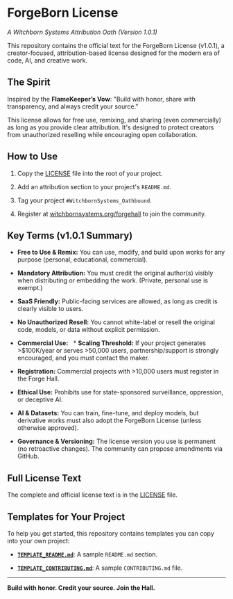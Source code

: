 # ForgeBorn License

*A Witchborn Systems Attribution Oath (Version 1.0.1)*

This repository contains the official text for the ForgeBorn License (v1.0.1), a creator-focused, attribution-based license designed for the modern era of code, AI, and creative work.

## The Spirit

Inspired by the **FlameKeeper’s Vow**: "Build with honor, share with transparency, and always credit your source."

This license allows for free use, remixing, and sharing (even commercially) as long as you provide clear attribution. It's designed to protect creators from unauthorized reselling while encouraging open collaboration.

## How to Use

1. Copy the [LICENSE](LICENSE) file into the root of your project.

2. Add an attribution section to your project's `README.md`.

3. Tag your project `#WitchbornSystems_Oathbound`.

4. Register at [witchbornsystems.org/forgehall](https://witchbornsystems.org/forgehall) to join the community.

## Key Terms (v1.0.1 Summary)

* **Free to Use & Remix:** You can use, modify, and build upon works for any purpose (personal, educational, commercial).

* **Mandatory Attribution:** You must credit the original author(s) visibly when distributing or embedding the work. (Private, personal use is exempt.)

* **SaaS Friendly:** Public-facing services are allowed, as long as credit is clearly visible to users.

* **No Unauthorized Resell:** You cannot white-label or resell the original code, models, or data without explicit permission.

* **Commercial Use:**
  * **Scaling Threshold:** If your project generates >\$100K/year or serves >50,000 users, partnership/support is strongly encouraged, and you must contact the maker.
* **Registration:** Commercial projects with >10,000 users must register in the Forge Hall.

* **Ethical Use:** Prohibits use for state-sponsored surveillance, oppression, or deceptive AI.

* **AI & Datasets:** You can train, fine-tune, and deploy models, but derivative works must also adopt the ForgeBorn License (unless otherwise approved).

* **Governance & Versioning:** The license version you use is permanent (no retroactive changes). The community can propose amendments via GitHub.

## Full License Text

The complete and official license text is in the [LICENSE](LICENSE) file.

## Templates for Your Project

To help you get started, this repository contains templates you can copy into your own project:

* [**`TEMPLATE_README.md`**](TEMPLATE_README.md): A sample `README.md` section.

* [**`TEMPLATE_CONTRIBUTING.md`**](TEMPLATE_CONTRIBUTING.md): A sample `CONTRIBUTING.md` file.

---
**Build with honor. Credit your source. Join the Hall.**